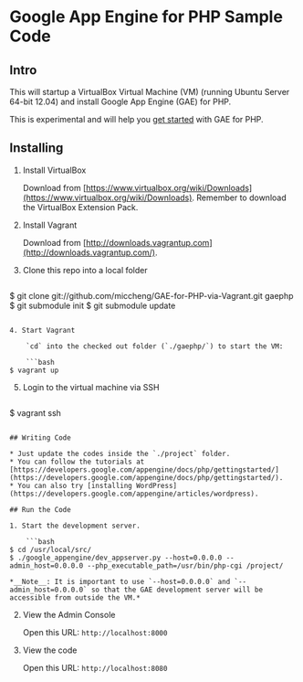 # Google App Engine for PHP Sample Code

## Intro

This will startup a VirtualBox Virtual Machine (VM) (running Ubuntu Server 64-bit 12.04) and install Google App Engine (GAE) for PHP.

This is experimental and will help you [get started](https://developers.google.com/appengine/docs/php/gettingstarted/) with GAE for PHP.

## Installing

1. Install VirtualBox

	Download from [https://www.virtualbox.org/wiki/Downloads](https://www.virtualbox.org/wiki/Downloads). Remember to download the VirtualBox Extension Pack.

2. Install Vagrant
	
	Download from [http://downloads.vagrantup.com](http://downloads.vagrantup.com/).

3. Clone this repo into a local folder

	```bash
$ git clone git://github.com/miccheng/GAE-for-PHP-via-Vagrant.git gaephp
$ git submodule init
$ git submodule update
```

4. Start Vagrant

	`cd` into the checked out folder (`./gaephp/`) to start the VM:

	```bash
$ vagrant up
```

5. Login to the virtual machine via SSH

	```bash
$ vagrant ssh
```

## Writing Code

* Just update the codes inside the `./project` folder.
* You can follow the tutorials at [https://developers.google.com/appengine/docs/php/gettingstarted/](https://developers.google.com/appengine/docs/php/gettingstarted/).
* You can also try [installing WordPress](https://developers.google.com/appengine/articles/wordpress).

## Run the Code

1. Start the development server.

	```bash
$ cd /usr/local/src/
$ ./google_appengine/dev_appserver.py --host=0.0.0.0 --admin_host=0.0.0.0 --php_executable_path=/usr/bin/php-cgi /project/
```

	*__Note__: It is important to use `--host=0.0.0.0` and `--admin_host=0.0.0.0` so that the GAE development server will be accessible from outside the VM.*

2. View the Admin Console

	Open this URL: `http://localhost:8000`

3. View the code

	Open this URL: `http://localhost:8080`



